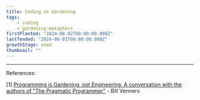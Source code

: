 ```yaml
---
title: Coding as Gardening
tags: 
    - coding
    - gardening-metaphors
firstPlanted: "2024-08-02T00:00:00.000Z"
lastTended: "2024-08-03T00:00:00.000Z"
growthStage: seed
thumbnail: ""
---
```


<note-quote
  quote="There is a persistent notion in a lot of literature that software development should be like engineering. First, an architect draws up some great plans. Then you get a flood of warm bodies to come in and fill the chairs, bang out all the code, and you're done."
  sourceLink="#programming-is-gardening-not-engineering"
  sourceText="[2]">
</note-quote>

<note-quote
    quote="[...] software is much more like gardening. You do plan. You plan you're going to make a plot this big. You're going to prepare the soil. You bring in a landscape person who says to put the big plants in the back and short ones in the front."
    sourceLink="#programming-is-gardening-not-engineering"
    sourceText="[1]">
</note-quote>

<note-quote
    quote="But when you plant the bulbs and the seeds, what happens? The garden doesn't quite come up the way you drew the picture. This plant gets a lot bigger than you thought it would. You've got to prune it. You've got to split it. You've got to move it around the garden. This big plant in the back died. You've got to dig it up and throw it into the compost pile."
    sourceLink="#programming-is-gardening-not-engineering"
    sourceText="[1]">
</note-quote>

<note-quote
    quote="[...] the reality is a garden is something that you're always interacting with to improve or even just keep the same."
    sourceLink="#programming-is-gardening-not-engineering"
    sourceText="[1]">
</note-quote>



---
References: 

<span
  id="programming-is-gardening-not-engineering">
  [1] [Programming is Gardening, not Engineering. A conversation with the authors of "The Pragmatic Programmer"](https://www.artima.com/articles/programming-is-gardening-not-engineering) - Bill Venners
</span><br/>